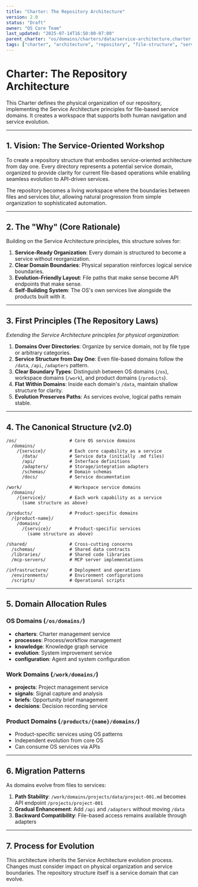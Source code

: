 ```yaml
---
title: "Charter: The Repository Architecture"
version: 2.0
status: "Draft"
owner: "OS Core Team"
last_updated: "2025-07-14T16:50:00-07:00"
parent_charter: "os/domains/charters/data/service-architecture.charter.md"
tags: ["charter", "architecture", "repository", "file-structure", "services", "organization"]
---
```


# **Charter: The Repository Architecture**

This Charter defines the physical organization of our repository, implementing the Service Architecture principles for file-based service domains. It creates a workspace that supports both human navigation and service evolution.

---

## **1. Vision: The Service-Oriented Workshop**

To create a repository structure that embodies service-oriented architecture from day one. Every directory represents a potential service domain, organized to provide clarity for current file-based operations while enabling seamless evolution to API-driven services.

The repository becomes a living workspace where the boundaries between files and services blur, allowing natural progression from simple organization to sophisticated automation.

---

## **2. The "Why" (Core Rationale)**

Building on the Service Architecture principles, this structure solves for:

1. **Service-Ready Organization**: Every domain is structured to become a service without reorganization.
2. **Clear Domain Boundaries**: Physical separation reinforces logical service boundaries.
3. **Evolution-Friendly Layout**: File paths that make sense become API endpoints that make sense.
4. **Self-Building System**: The OS's own services live alongside the products built with it.

---

## **3. First Principles (The Repository Laws)**

*Extending the Service Architecture principles for physical organization:*

1. **Domains Over Directories**: Organize by service domain, not by file type or arbitrary categories.
2. **Service Structure from Day One**: Even file-based domains follow the `/data`, `/api`, `/adapters` pattern.
3. **Clear Boundary Types**: Distinguish between OS domains (`/os`), workspace domains (`/work`), and product domains (`/products`).
4. **Flat Within Domains**: Inside each domain's `/data`, maintain shallow structure for clarity.
5. **Evolution Preserves Paths**: As services evolve, logical paths remain stable.

---

## **4. The Canonical Structure (v2.0)**

```
/os/                    # Core OS service domains
  /domains/
    /{service}/         # Each core capability as a service
      /data/            # Service data (initially .md files)
      /api/             # Interface definitions
      /adapters/        # Storage/integration adapters
      /schemas/         # Domain schemas
      /docs/            # Service documentation

/work/                  # Workspace service domains
  /domains/
    /{service}/         # Each work capability as a service
      (same structure as above)

/products/              # Product-specific domains
  /{product-name}/
    /domains/
      /{service}/       # Product-specific services
        (same structure as above)

/shared/                # Cross-cutting concerns
  /schemas/             # Shared data contracts
  /libraries/           # Shared code libraries
  /mcp-servers/         # MCP server implementations

/infrastructure/        # Deployment and operations
  /environments/        # Environment configurations
  /scripts/             # Operational scripts
```

---

## **5. Domain Allocation Rules**

### OS Domains (`/os/domains/`)
- **charters**: Charter management service
- **processes**: Process/workflow management
- **knowledge**: Knowledge graph service  
- **evolution**: System improvement service
- **configuration**: Agent and system configuration

### Work Domains (`/work/domains/`)
- **projects**: Project management service
- **signals**: Signal capture and analysis
- **briefs**: Opportunity brief management
- **decisions**: Decision recording service

### Product Domains (`/products/{name}/domains/`)
- Product-specific services using OS patterns
- Independent evolution from core OS
- Can consume OS services via APIs

---

## **6. Migration Patterns**

As domains evolve from files to services:

1. **Path Stability**: `/work/domains/projects/data/project-001.md` becomes API endpoint `/projects/project-001`
2. **Gradual Enhancement**: Add `/api` and `/adapters` without moving `/data`
3. **Backward Compatibility**: File-based access remains available through adapters

---

## **7. Process for Evolution**

This architecture inherits the Service Architecture evolution process. Changes must consider impact on physical organization and service boundaries. The repository structure itself is a service domain that can evolve.
